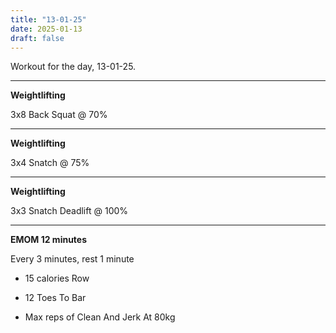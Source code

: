 ```yaml
---
title: "13-01-25"
date: 2025-01-13
draft: false
---
```


Workout for the day, 13-01-25.

---

**Weightlifting**

3x8 Back Squat @ 70%

---

**Weightlifting**

3x4 Snatch @ 75%

---

**Weightlifting**

3x3 Snatch Deadlift @ 100%

---

**EMOM 12 minutes**

Every 3 minutes, rest 1 minute

- 15 calories Row

- 12 Toes To Bar

- Max reps of Clean And Jerk At 80kg

